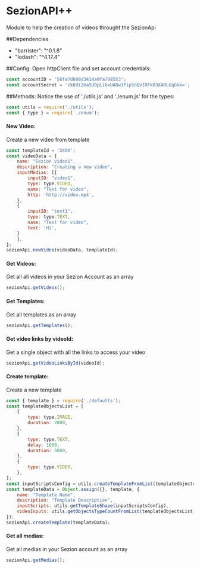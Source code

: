 SezionAPI++
=====
Module to help the creation of videos throught the SezionApi

##Dependencies
- "barrister": "^0.1.8"
- "lodash": "^4.17.4"

##Config:
Open httpClient file and set account credentials:
```javascript
const accountID = '56fa7d608d3414a9fa708553';
const accountSecret = 'zk8di2ma5UDpLi6xUABwJPipSnQvI8FkB3XARLGqGkk=';
```

##Methods:
Notice the use of './utils.js' and './enum.js' for the types:
```javascript
const utils = require('./utils');
const { type } = require('./enum');
```

#### New Video:
Create a new video from template
```javascript
const templateId = 'XXXX';
const videoData = {
    name: "Sezion video1",
    description: "Creating a new video",
    inputMedias: [{
        inputID: "video1",
        type: type.VIDEO,
        name: "Text for video",
        http: 'http://video.mp4',
    },
    {
        inputID: "text1",
        type: type.TEXT,
        name: "Text for video",
        text: 'Hi',
    }
    ],
};
sezionApi.newVideo(videoData, templateId);
```

#### Get Videos:
Get all all videos in your Sezion Account as an array
```javascript
sezionApi.getVideos();
```

#### Get Templates:
Get all templates as an array
```javascript
sezionApi.getTemplates();
```

#### Get video links by videoId:
Get a single object with all the links to access your video
```javascript
sezionApi.getVideoLinksById(videoId);
```

#### Create template:
Create a new template
```javascript
const { template } = require('./defaults');
const templateObjectsList = [
    {
        type: type.IMAGE,
        duration: 2000,
    },
    {
        type: type.TEXT,
        delay: 1000,
        duration: 5000,
    },
    {
        type: type.VIDEO,
    },
];
const inputScriptsConfig = utils.createTemplateFromList(templateObjectsList);
const templateData = Object.assign({}, template, {
    name: "Template Name",
    description: "Template Description",
    inputScripts: utils.getTemplateShape(inputScriptsConfig),
    videoInputs: utils.getObjectsTypeCountFromList(templateObjectsList),
});
sezionApi.createTemplate(templateData);
```

#### Get all medias:
Get all medias in your Sezion account as an array
```javascript
sezionApi.getMedias();
```
